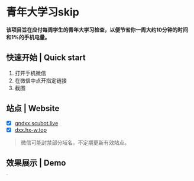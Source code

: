 # 青年大学习skip

**该项目旨在应付每周学生的青年大学习检查，以便节省你一周大约10分钟的时间和1%的手机电量。**

## 快速开始 | Quick start

1. 打开手机微信
2. 在微信中点开指定链接
3. 截图

## 站点 | Website

- [x] [qndxx.scubot.live](https://qndxx.scubot.live)
- [x] [dxx.hx-w.top](https://dxx.hx-w.top)

> 微信可能封禁部分域名，不定期更新有效站点。

## 效果展示 | Demo

<img src="https://ibed.csgowiki.top/image/20220116162200.png" align="left" alt="demo" style="zoom:10%;" />